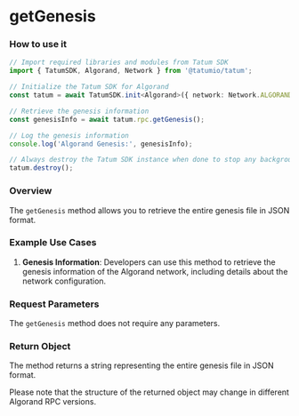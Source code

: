 # getGenesis

### How to use it

```typescript
// Import required libraries and modules from Tatum SDK
import { TatumSDK, Algorand, Network } from '@tatumio/tatum';

// Initialize the Tatum SDK for Algorand
const tatum = await TatumSDK.init<Algorand>({ network: Network.ALGORAND_ALGOD });

// Retrieve the genesis information
const genesisInfo = await tatum.rpc.getGenesis();

// Log the genesis information
console.log('Algorand Genesis:', genesisInfo);

// Always destroy the Tatum SDK instance when done to stop any background processes
tatum.destroy();
```

### Overview

The `getGenesis` method allows you to retrieve the entire genesis file in JSON format.

### Example Use Cases

1. **Genesis Information**: Developers can use this method to retrieve the genesis information of the Algorand network, including details about the network configuration.

### Request Parameters

The `getGenesis` method does not require any parameters.

### Return Object

The method returns a string representing the entire genesis file in JSON format.

Please note that the structure of the returned object may change in different Algorand RPC versions.